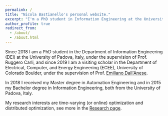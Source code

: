 ```yaml
---
permalink: /
title: "Nicola Bastianello's personal website."
excerpt: "I'm a PhD student in Information Engineering at the University of Padova, Italy."
author_profile: true
redirect_from: 
  - /about/
  - /about.html
---
```



Since 2018 I am a PhD student in the Department of Information Engineering (DEI) at the University of Padova, Italy, under the supervision of Prof. Ruggero Carli, and since 2019 I am a visiting scholar in the Department of Electrical, Computer, and Energy Engineering (ECEE), University of Colorado Boulder, under the supervision of Prof. [Emiliano Dall'Anese](https://www.colorado.edu/faculty/dallanese/).

In 2018 I received my Master degree in Automation Engineering and in 2015 my Bachelor degree in Information Engineering, both from the University of Padova, Italy.


My research interests are time-varying (or online) optimization and distributed optimization, see more in the [Research page](https://nicola-bastianello.github.io/research/).